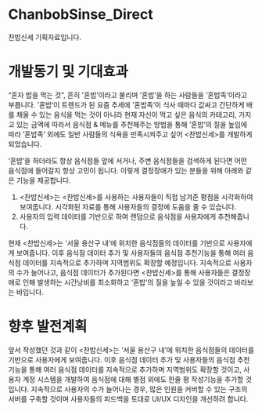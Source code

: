 # ChanbobSinse_Direct
찬밥신세 기획자료입니다.

# 개발동기 및 기대효과
 “혼자 밥을 먹는 것”, 흔히 '혼밥‘이라고 불리며 ’혼밥‘을 하는 사람들을 ’혼밥족‘이라고 부릅니다. ’혼밥‘이 트렌드가 된 요즘 추세에 ’혼밥족‘이 식사 때마다 값싸고 간단하게 배를 채울 수 있는 음식을 먹는 것이 아니라 현재 자신이 먹고 싶은 음식의 카테고리, 가지고 있는 금액에 따라서 음식점 & 메뉴를 추천해주는 방법을 통해 ’혼밥‘의 질을 높임에 따라 ’혼밥족‘ 외에도 일반 사람들의 식욕을 만족시켜주고 싶어 <찬밥신세>를 개발하게 되었습니다.
 
 ‘혼밥’을 하더라도 항상 음식점들 앞에 서거나, 주변 음식점들을 검색하게 된다면 어떤 음식점에 들어갈지 항상 고민이 됩니다. 이렇게 결정장애가 있는 분들을 위해 아래와 같은 기능을 제공합니다.
1. <찬밥신세>는 <찬밥신세>를 사용하는 사용자들이 직접 남겨준 평점을 시각화하여 보여줍니다.
   시각화된 자료를 통해 사용자들의 결정에 도움을 줄 수 있습니다.
2. 사용자의 입력 데이터를 기반으로 하여 랜덤으로 음식점을 사용자에게 추천해줍니다.
 
 현재 <찬밥신세>는 ‘서울 용산구 내’에 위치한 음식점들의 데이터를 기반으로 사용자에게 보여줍니다. 이후 음식점 데이터 추가 및 사용자들의 음식점 추천기능을 통해 여러 음식점 데이터를 지속적으로 추가하며 지역범위도 확장할 예정입니다. 지속적으로 사용자의 수가 늘어나고, 음식점 데이터가 추가된다면 <찬밥신세>를 통해 사용자들은 결정장애로 인해 발생하는 시간낭비를 최소화하고 ‘혼밥’의 질을 높일 수 있을 것이라고 바라보는 바입니다.
 
 # 향후 발전계획
  앞서 작성했던 것과 같이 <찬밥신세>는 ‘서울 용산구 내’에 위치한 음식점들의 데이터를 기반으로 사용자에게 보여줍니다. 이후 음식점 데이터 추가 및 사용자들의 음식점 추천기능을 통해 여러 음식점 데이터를 지속적으로 추가하며 지역범위도 확장할 것이고, 사용자 계정 시스템을 개발하여 음식점에 대해 별점 외에도 한줄 평 작성기능을 추가할 것입니다. 지속적으로 사용자의 수가 늘어나는 경우, 많은 인원을 커버할 수 있는 구조의 서버를 구축할 것이며 사용자들의 피드백을 토대로 UI/UX 디자인을 개선하려 합니다.
